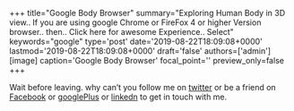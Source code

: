 +++
title="Google Body Browser"
summary="Exploring Human Body in 3D view.. If you are using google Chrome or FireFox 4 or higher Version browser.. then.. Click here for awesome Experience.. Select"
keywords="google"
type='post'
date='2019-08-22T18:09:08+0000'
lastmod='2019-08-22T18:09:08+0000'
draft='false'
authors=['admin']
[image]
caption='Google Body Browser'
focal_point=''
preview_only=false
+++










Wait before leaving.
why can’t you follow me on <a href="https://twitter.com/arungudelli" target="_blank">twitter</a> or be a friend on <a href="https://www.facebook.com/gudelliArun" target="_blank">Facebook</a> or <a href="https://plus.google.com/+ArunkumarGudelli" target="_blank">googlePlus</a> or <a href="https://www.linkedin.com/in/arungudelli/" target="_blank">linkedn</a> to get in touch with me.







